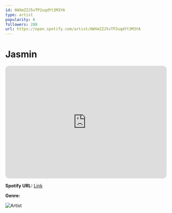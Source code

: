 ```yaml
---
id: 6WXmZZJ5vTP2uqdYt3M3YA
type: artist
popularity: 6
followers: 288
url: https://open.spotify.com/artist/6WXmZZJ5vTP2uqdYt3M3YA
---
```

# Jasmin

<iframe style="border-radius:12px" src="https://open.spotify.com/embed/artist/6WXmZZJ5vTP2uqdYt3M3YA" width="100%" height="352" frameBorder="0" allowfullscreen="" allow="autoplay; clipboard-write; encrypted-media; fullscreen; picture-in-picture" loading="lazy"></iframe>

**Spotify URL:** [Link](https://open.spotify.com/artist/6WXmZZJ5vTP2uqdYt3M3YA)

**Genre:** 

![Artist](https://i.scdn.co/image/ab6761610000e5ebf0f961542ae1e51e4083b0bb)
